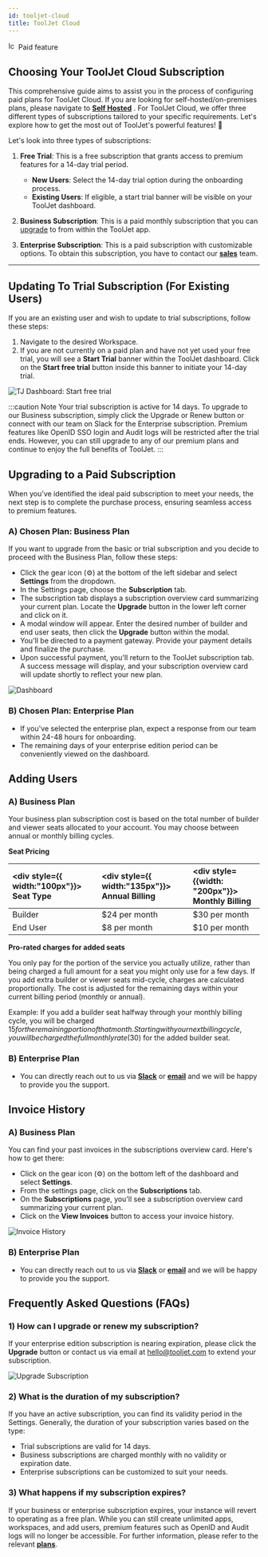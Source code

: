 ```yaml
---
id: tooljet-cloud
title: ToolJet Cloud
---
```


<div className="badge badge--primary heading-badge">   
  <img 
    src="/img/badge-icons/premium.svg" 
    alt="Icon" 
    width="16" 
    height="16" 
  />
 <span>Paid feature</span>
</div>

## Choosing Your ToolJet Cloud Subscription

This comprehensive guide aims to assist you in the process of configuring paid plans for ToolJet Cloud. If you are looking for self-hosted/on-premises plans, please navigate to **[Self Hosted](/docs/org-management/licensing/self-hosted)** . For ToolJet Cloud, we offer three different types of subscriptions tailored to your specific requirements. Let's explore how to get the most out of ToolJet's powerful features! 🚀

Let's look into three types of subscriptions:

1. **Free Trial**: This is a free subscription that grants access to premium features for a 14-day trial period.

   - **New Users**: Select the 14-day trial option during the onboarding process.
   - **Existing Users**: If eligible, a start trial banner will be visible on your ToolJet dashboard.

2. **Business Subscription**: This is a paid monthly subscription that you can [upgrade](#a-chosen-plan-business-plan) to from within the ToolJet app.
3. **Enterprise Subscription**: This is a paid subscription with customizable options. To obtain this subscription, you have to contact our **[sales](/docs/slack)** team.

---

## Updating To Trial Subscription (For Existing Users)

If you are an existing user and wish to update to trial subscriptions, follow these steps:

1. Navigate to the desired Workspace.
2. If you are not currently on a paid plan and have not yet used your free trial, you will see a **Start Trial** banner within the ToolJet dashboard. Click on the **Start free trial** button inside this banner to initiate your 14-day trial.

<div style={{textAlign: 'center'}}>

<img className="screenshot-full" src="/img/licensing/dashboard-free-trial.png" alt="TJ Dashboard: Start free trial" />

</div>

:::caution Note
Your trial subscription is active for 14 days. To upgrade to our Business subscription, simply click the Upgrade or Renew button or connect with our team on Slack for the Enterprise subscription. Premium features like OpenID SSO login and Audit logs will be restricted after the trial ends. However, you can still upgrade to any of our premium plans and continue to enjoy the full benefits of ToolJet.
:::

## Upgrading to a Paid Subscription

When you've identified the ideal paid subscription to meet your needs, the next step is to complete the purchase process, ensuring seamless access to premium features.

### A) Chosen Plan: Business Plan

If you want to upgrade from the basic or trial subscription and you decide to proceed with the Business Plan, follow these steps:

- Click the gear icon (⚙️) at the bottom of the left sidebar and select **Settings** from the dropdown.
- In the Settings page, choose the **Subscription** tab.
- The subscription tab displays a subscription overview card summarizing your current plan. Locate the **Upgrade** button in the lower left corner and click on it.
- A modal window will appear. Enter the desired number of builder and end user seats, then click the **Upgrade** button within the modal.
- You'll be directed to a payment gateway. Provide your payment details and finalize the purchase.
- Upon successful payment, you'll return to the ToolJet subscription tab. A success message will display, and your subscription overview card will update shortly to reflect your new plan.

<div style={{textAlign: 'center'}}>

<img className="screenshot-full" src="/img/licensing/upgrade-business-plan.gif" alt="Dashboard"/>

</div>

### B) Chosen Plan: Enterprise Plan

- If you've selected the enterprise plan, expect a response from our team within 24-48 hours for onboarding.
- The remaining days of your enterprise edition period can be conveniently viewed on the dashboard.

## Adding Users

### A) Business Plan

Your business plan subscription cost is based on the total number of builder and viewer seats allocated to your account. You may choose between annual or monthly billing cycles.

**Seat Pricing**

| <div style={{ width:"100px"}}> Seat Type </div> | <div style={{ width:"135px"}}> Annual Billing </div> | <div style={{width: "200px"}}> Monthly Billing </div> |
| :---------------------------------------------- | :--------------------------------------------------- | :---------------------------------------------------- |
| Builder                                         | $24 per month                                        | $30 per month                                         |
| End User                                        | $8 per month                                         | $10 per month                                         |

**Pro-rated charges for added seats**

You only pay for the portion of the service you actually utilize, rather than being charged a full amount for a seat you might only use for a few days. If you add extra builder or viewer seats mid-cycle, charges are calculated proportionally. The cost is adjusted for the remaining days within your current billing period (monthly or annual).

Example: If you add a builder seat halfway through your monthly billing cycle, you will be charged $15 for the remaining portion of that month. Starting with your next billing cycle, you will be charged the full monthly rate ($30) for the added builder seat.

### B) Enterprise Plan

- You can directly reach out to us via **[Slack](/docs/slack)** or **[email](mailto:hello@tooljet.com)** and we will be happy to provide you the support.

## Invoice History

### A) Business Plan

You can find your past invoices in the subscriptions overview card. Here's how to get there:

- Click on the gear icon (⚙️) on the bottom left of the dashboard and select **Settings**.
- From the settings page, click on the **Subscriptions** tab.
- On the **Subscriptions** page, you'll see a subscription overview card summarizing your current plan.
- Click on the **View Invoices** button to access your invoice history.

<div style={{textAlign: 'center'}}>

<img className="screenshot-full" src="/img/licensing/invoice-history.gif" alt="Invoice History" />

</div>

### B) Enterprise Plan

- You can directly reach out to us via **[Slack](/docs/slack)** or **[email](mailto:hello@tooljet.com)** and we will be happy to provide you the support.

## Frequently Asked Questions (FAQs)

### 1) How can I upgrade or renew my subscription?

If your enterprise edition subscription is nearing expiration, please click the **Upgrade** button or contact us via email at hello@tooljet.com to extend your subscription.

<div style={{textAlign: 'center'}}>

<img className="screenshot-full" src="/img/licensing/upgrade-subscription.png" alt="Upgrade Subscription" />

</div>

### 2) What is the duration of my subscription?

If you have an active subscription, you can find its validity period in the Settings. Generally, the duration of your subscription varies based on the type:

- Trial subscriptions are valid for 14 days.
- Business subscriptions are charged monthly with no validity or expiration date.
- Enterprise subscriptions can be customized to suit your needs.

### 3) What happens if my subscription expires?

If your business or enterprise subscription expires, your instance will revert to operating as a free plan. While you can still create unlimited apps, workspaces, and add users, premium features such as OpenID and Audit logs will no longer be accessible. For further information, please refer to the relevant **[plans](https://www.tooljet.ai/pricing)**.
